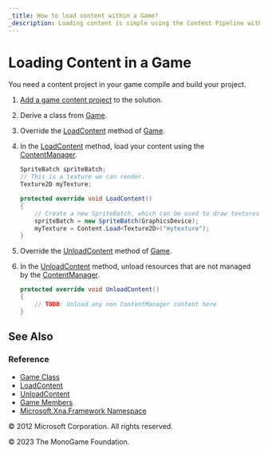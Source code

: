 ```yaml
---
_title: How to load content within a Game?
_description: Loading content is simple using the Content Pipeline within MonoGame projects.
---
```


# Loading Content in a Game

You need a content project in your game compile and build your project.

1. [Add a game content project](HowTo_GameContent_Add.md) to the solution.
2. Derive a class from [Game](xref:Microsoft.Xna.Framework.Game).
3. Override the [LoadContent](xref:Microsoft.Xna.Framework.Game) method of [Game](xref:Microsoft.Xna.Framework.Game).
4. In the [LoadContent](xref:Microsoft.Xna.Framework.Game) method, load your content using the [ContentManager](xref:Microsoft.Xna.Framework.Content.ContentManager).

    ```csharp
    SpriteBatch spriteBatch;
    // This is a texture we can render.
    Texture2D myTexture;
    
    protected override void LoadContent()
    {
        // Create a new SpriteBatch, which can be used to draw textures.
        spriteBatch = new SpriteBatch(GraphicsDevice);
        myTexture = Content.Load<Texture2D>("mytexture");
    }
    ```

5. Override the [UnloadContent](xref:Microsoft.Xna.Framework.Game) method of [Game](xref:Microsoft.Xna.Framework.Game).
6. In the [UnloadContent](xref:Microsoft.Xna.Framework.Game) method, unload resources that are not managed by the [ContentManager](xref:Microsoft.Xna.Framework.Content.ContentManager).

    ```csharp
    protected override void UnloadContent()
    {
        // TODO: Unload any non ContentManager content here
    }
    ```

## See Also

### Reference

- [Game Class](xref:Microsoft.Xna.Framework.Game)  
- [LoadContent](xref:Microsoft.Xna.Framework.Game.LoadContent)  
- [UnloadContent](xref:Microsoft.Xna.Framework.Game.UnloadContent)  
- [Game Members](xref:Microsoft.Xna.Framework.Game)  
- [Microsoft.Xna.Framework Namespace](xref:Microsoft.Xna.Framework)  

© 2012 Microsoft Corporation. All rights reserved.  

© 2023 The MonoGame Foundation.
